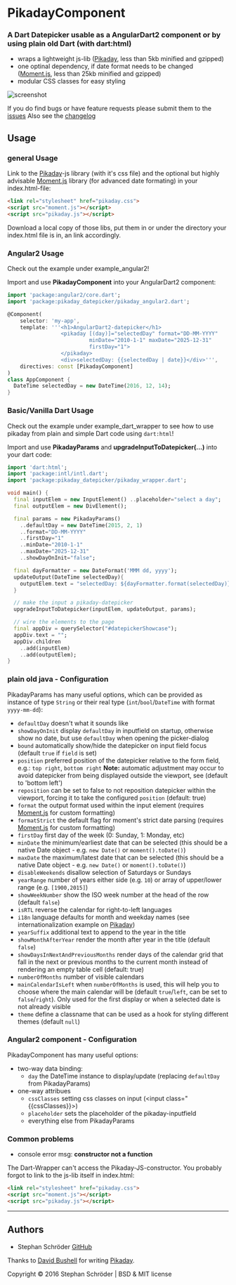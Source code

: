 PikadayComponent
========

### A Dart Datepicker usable as a AngularDart2 component or by using plain old Dart (with dart:html)

* wraps a lightweight js-lib ([Pikaday], less than 5kb minified and gzipped)
* one optinal dependency, if date format needs to be changed ([Moment.js], less than 25kb minified and gzipped)
* modular CSS classes for easy styling

![screenshot]

If you do find bugs or have feature requests please submit them to the [issues]
Also see the [changelog](CHANGELOG.md)


## Usage

### general Usage

Link to the [Pikaday]-js library (with it's css file) and
the optional but highly advisable [Moment.js] library (for advanced date formating) in your index.html-file:

```html
<link rel="stylesheet" href="pikaday.css">
<script src="moment.js"></script>
<script src="pikaday.js"></script>
```

Download a local copy of those libs, put them in or under the directory your index.html file is in,
an link accordingly.

### Angular2 Usage

Check out the example under example_angular2!

Import and use **PikadayComponent** into your AngularDart2 component:

```dart
import 'package:angular2/core.dart';
import 'package:pikaday_datepicker/pikaday_angular2.dart';

@Component(
    selector: 'my-app',
    template: '''<h1>AngularDart2-datepicker</h1>
                 <pikaday [(day)]="selectedDay" format="DD-MM-YYYY"
                          minDate="2010-1-1" maxDate="2025-12-31"
                          firstDay="1">
                 </pikaday>
                 <div>selectedDay: {{selectedDay | date}}</div>''',
    directives: const [PikadayComponent]
)
class AppComponent {
  DateTime selectedDay = new DateTime(2016, 12, 14);
}
```

### Basic/Vanilla Dart Usage

Check out the example under example_dart_wrapper to see how to use pikaday from plain
and simple Dart code using `dart:html`!

Import and use **PikadayParams** and **upgradeInputToDatepicker(...)** into your dart code:

```dart
import 'dart:html';
import 'package:intl/intl.dart';
import 'package:pikaday_datepicker/pikaday_wrapper.dart';

void main() {
  final inputElem = new InputElement() ..placeholder="select a day";
  final outputElem = new DivElement();

  final params = new PikadayParams()
    ..defaultDay = new DateTime(2015, 2, 1)
    ..format="DD-MM-YYYY"
    ..firstDay="1"
    ..minDate="2010-1-1"
    ..maxDate="2025-12-31"
    ..showDayOnInit="false";

  final dayFormatter = new DateFormat('MMM dd, yyyy');
  updateOutput(DateTime selectedDay){
    outputElem.text = "selectedDay: ${dayFormatter.format(selectedDay)}";
  }

  // make the input a pikaday-datepicker
  upgradeInputToDatepicker(inputElem, updateOutput, params);

  // wire the elements to the page
  final appDiv = querySelector("#datepickerShowcase");
  appDiv.text = "";
  appDiv.children
    ..add(inputElem)
    ..add(outputElem);
}
```

### plain old java - Configuration

PikadayParams has many useful options, which can be provided as instance of type `String` or their real type (`int`/`bool`/`DateTime` with format `yyyy-mm-dd`):
 - `defaultDay` doesn't what it sounds like
 - `showDayOnInit` display `defaultDay` in inputfield on startup, otherwise show no date, but use `defaultDay` when opening the picker-dialog
 - `bound` automatically show/hide the datepicker on input field focus (default `true` if `field` is set)
 - `position` preferred position of the datepicker relative to the form field, e.g.: `top right`, `bottom right` **Note:** automatic adjustment may occur to avoid datepicker from being displayed outside the viewport, see (default to 'bottom left')
 - `reposition` can be set to false to not reposition datepicker within the viewport, forcing it to take the configured `position` (default: true)
 - `format` the output format used within the input element (requires [Moment.js] for custom formatting)
 - `formatStrict` the default flag for moment's strict date parsing (requires [Moment.js] for custom formatting)
 - `firstDay` first day of the week (0: Sunday, 1: Monday, etc)
 - `minDate` the minimum/earliest date that can be selected (this should be a native Date object - e.g. `new Date()` or `moment().toDate()`)
 - `maxDate` the maximum/latest date that can be selected (this should be a native Date object - e.g. `new Date()` or `moment().toDate()`)
 - `disableWeekends` disallow selection of Saturdays or Sundays
 - `yearRange` number of years either side (e.g. `10`) or array of upper/lower range (e.g. `[1900,2015]`)
 - `showWeekNumber` show the ISO week number at the head of the row (default `false`)
 - `isRTL` reverse the calendar for right-to-left languages
 - `i18n` language defaults for month and weekday names (see internationalization example on [Pikaday])
 - `yearSuffix` additional text to append to the year in the title
 - `showMonthAfterYear` render the month after year in the title (default `false`)
 - `showDaysInNextAndPreviousMonths` render days of the calendar grid that fall in the next or previous months to the current month instead of rendering an empty table cell (default: true)
 - `numberOfMonths` number of visible calendars
 - `mainCalendarIsLeft` when `numberOfMonths` is used, this will help you to choose where the main calendar will be (default `true`/`left`, can be set to `false`/`right`). Only used for the first display or when a selected date is not already visible
 - `theme` define a classname that can be used as a hook for styling different themes (default `null`)

### Angular2 component - Configuration

PikadayComponent has many useful options:
- two-way data binding:
  - `day` the DateTime instance to display/update (replacing `defaultDay` from PikadayParams)
- one-way attribues
  - `cssClasses` setting css classes on input (<input class="{{cssClasses}}>)
  - `placeholder` sets the placeholder of the pikaday-inputfield
  - everything else from PikadayParams
  
### Common problems

- console error msg: **constructor not a function**

The Dart-Wrapper can't access the Pikaday-JS-constructor.
You probably forgot to link to the js-lib itself in index.html:
```html
<link rel="stylesheet" href="pikaday.css">
<script src="moment.js"></script>
<script src="pikaday.js"></script>
```
* * *

## Authors

* Stephan Schröder [GitHub](https://github.com/simon-void)

Thanks to [David Bushell](https://github.com/dbushell) for writing [Pikaday].

Copyright © 2016 Stephan Schröder | BSD & MIT license

  [Pikaday]:     https://github.com/dbushell/Pikaday                              "Pikaday"
  [Moment.js]:   http://momentjs.com/                                             "moment.js"
  [screenshot]:  https://raw.github.com/dbushell/Pikaday/gh-pages/screenshot.png  "Screenshot"
  [issues]:      https://github.com/simon-void/pikaday_component/issues           "Issues"
  